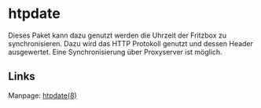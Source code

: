 htpdate
=======

Dieses Paket kann dazu genutzt werden die Uhrzeit der Fritzbox zu
synchronisieren. Dazu wird das HTTP Protokoll genutzt und dessen Header
ausgewertet. Eine Synchronisierung über Proxyserver ist möglich.

Links
-----

Manpage:
[htpdate(8)](http://linux.die.net/man/8/htpdate)
